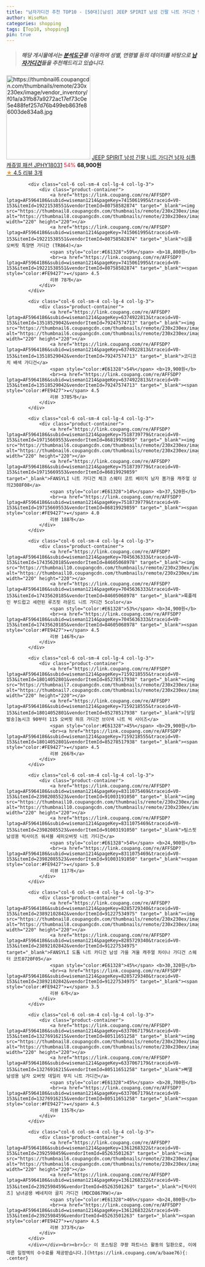 ```yaml
---
title: "남자가디건 추천 TOP10 - [50대][남성] JEEP SPIRIT 남성 긴팔 니트 가디건 남자 심플 캐쥬얼 패션 JPHY18031"
author: WiseMan
categories: shopping
tags: [Top10, shopping]
pin: true
---
```


> ##### 해당 게시물에서는 [**분석도구**](https://itemscout.io/)를 이용하여 **성별**, **연령별** 등의 데이터를 바탕으로 [**남자가디건**](https://link.coupang.com/a/baae76)들을 추천해드리고 있습니다.
<div class="container"><div class="row">
            <div class="col-6 col-sm-4 col-lg-4 col-lg-3">
                <div class="product-container">
                    <a href="https://link.coupang.com/re/AFFSDP?lptag=AF5964186&subid=wiseman1214&pageKey=8338438656&traceid=V0-153&itemId=24079001058&vendorItemId=91098600080" target="_blank"><img src="https://thumbnail6.coupangcdn.com/thumbnails/remote/230x230ex/image/vendor_inventory/f01a/a31fb87a9272ac17ef73c0e5e488fef257d76b499eb863fe86003de834a8.jpg" alt="https://thumbnail6.coupangcdn.com/thumbnails/remote/230x230ex/image/vendor_inventory/f01a/a31fb87a9272ac17ef73c0e5e488fef257d76b499eb863fe86003de834a8.jpg" width="220" height="220"></a>
                    <a href="https://link.coupang.com/re/AFFSDP?lptag=AF5964186&subid=wiseman1214&pageKey=8338438656&traceid=V0-153&itemId=24079001058&vendorItemId=91098600080" target="_blank">JEEP SPIRIT 남성 긴팔 니트 가디건 남자 심플 캐쥬얼 패션 JPHY18031</a>
                    <span style="color:#E61328">54%</span> <b>68,900원</b>
                    <br><a href="https://link.coupang.com/re/AFFSDP?lptag=AF5964186&subid=wiseman1214&pageKey=8338438656&traceid=V0-153&itemId=24079001058&vendorItemId=91098600080" target="_blank"><span style="color:#FE9427">★</span> 4.5
                    리뷰 3개</a>
                </div>
            </div>
            
            <div class="col-6 col-sm-4 col-lg-4 col-lg-3">
                <div class="product-container">
                    <a href="https://link.coupang.com/re/AFFSDP?lptag=AF5964186&subid=wiseman1214&pageKey=7415061995&traceid=V0-153&itemId=19221538551&vendorItemId=80758582874" target="_blank"><img src="https://thumbnail8.coupangcdn.com/thumbnails/remote/230x230ex/image/vendor_inventory/9c5c/b562a0900ddd06b38acc20d8d7e600f8545451b4d4caf80dcce3238757ed.jpg" alt="https://thumbnail8.coupangcdn.com/thumbnails/remote/230x230ex/image/vendor_inventory/9c5c/b562a0900ddd06b38acc20d8d7e600f8545451b4d4caf80dcce3238757ed.jpg" width="220" height="220"></a>
                    <a href="https://link.coupang.com/re/AFFSDP?lptag=AF5964186&subid=wiseman1214&pageKey=7415061995&traceid=V0-153&itemId=19221538551&vendorItemId=80758582874" target="_blank">심플 오버핏 특양면 가디건 (TR864)</a>
                    <span style="color:#E61328">59%</span> <b>18,800원</b>
                    <br><a href="https://link.coupang.com/re/AFFSDP?lptag=AF5964186&subid=wiseman1214&pageKey=7415061995&traceid=V0-153&itemId=19221538551&vendorItemId=80758582874" target="_blank"><span style="color:#FE9427">★</span> 4.5
                    리뷰 78개</a>
                </div>
            </div>
            
            <div class="col-6 col-sm-4 col-lg-4 col-lg-3">
                <div class="product-container">
                    <a href="https://link.coupang.com/re/AFFSDP?lptag=AF5964186&subid=wiseman1214&pageKey=6374922813&traceid=V0-153&itemId=13518529042&vendorItemId=79247574713" target="_blank"><img src="https://thumbnail6.coupangcdn.com/thumbnails/remote/230x230ex/image/vendor_inventory/11bb/e61d7e4aa1f8aa9d8caf0560be4c5220c35310245d9e166af8358df5ed54.jpg" alt="https://thumbnail6.coupangcdn.com/thumbnails/remote/230x230ex/image/vendor_inventory/11bb/e61d7e4aa1f8aa9d8caf0560be4c5220c35310245d9e166af8358df5ed54.jpg" width="220" height="220"></a>
                    <a href="https://link.coupang.com/re/AFFSDP?lptag=AF5964186&subid=wiseman1214&pageKey=6374922813&traceid=V0-153&itemId=13518529042&vendorItemId=79247574713" target="_blank">코디코치 배색 가디건</a>
                    <span style="color:#E61328">54%</span> <b>19,900원</b>
                    <br><a href="https://link.coupang.com/re/AFFSDP?lptag=AF5964186&subid=wiseman1214&pageKey=6374922813&traceid=V0-153&itemId=13518529042&vendorItemId=79247574713" target="_blank"><span style="color:#FE9427">★</span> 4.5
                    리뷰 3705개</a>
                </div>
            </div>
            
            <div class="col-6 col-sm-4 col-lg-4 col-lg-3">
                <div class="product-container">
                    <a href="https://link.coupang.com/re/AFFSDP?lptag=AF5964186&subid=wiseman1214&pageKey=7518739779&traceid=V0-153&itemId=19715669553&vendorItemId=86819929859" target="_blank"><img src="https://thumbnail6.coupangcdn.com/thumbnails/remote/230x230ex/image/vendor_inventory/0907/21695510614b3b18c8b6e5a1e02692c97478f4438d38699f4663710bb590.jpg" alt="https://thumbnail6.coupangcdn.com/thumbnails/remote/230x230ex/image/vendor_inventory/0907/21695510614b3b18c8b6e5a1e02692c97478f4438d38699f4663710bb590.jpg" width="220" height="220"></a>
                    <a href="https://link.coupang.com/re/AFFSDP?lptag=AF5964186&subid=wiseman1214&pageKey=7518739779&traceid=V0-153&itemId=19715669553&vendorItemId=86819929859" target="_blank">FANSYLI 니트 가디건 체크 스웨터 코트 베이직 남자 봄가을 캐주얼 상의2308F08</a>
                    <span style="color:#E61328">14%</span> <b>37,520원</b>
                    <br><a href="https://link.coupang.com/re/AFFSDP?lptag=AF5964186&subid=wiseman1214&pageKey=7518739779&traceid=V0-153&itemId=19715669553&vendorItemId=86819929859" target="_blank"><span style="color:#FE9427">★</span> 4.0
                    리뷰 188개</a>
                </div>
            </div>
            
            <div class="col-6 col-sm-4 col-lg-4 col-lg-3">
                <div class="product-container">
                    <a href="https://link.coupang.com/re/AFFSDP?lptag=AF5964186&subid=wiseman1214&pageKey=7045636333&traceid=V0-153&itemId=17435620185&vendorItemId=84605068978" target="_blank"><img src="https://thumbnail10.coupangcdn.com/thumbnails/remote/230x230ex/image/vendor_inventory/1ac3/558cd7dd59f37605a720be465aa699c47a888e8c8a5d478d70a6493b51c6.jpg" alt="https://thumbnail10.coupangcdn.com/thumbnails/remote/230x230ex/image/vendor_inventory/1ac3/558cd7dd59f37605a720be465aa699c47a888e8c8a5d478d70a6493b51c6.jpg" width="220" height="220"></a>
                    <a href="https://link.coupang.com/re/AFFSDP?lptag=AF5964186&subid=wiseman1214&pageKey=7045636333&traceid=V0-153&itemId=17435620185&vendorItemId=84605068978" target="_blank">룩플레인 부드럽고 세련된 루즈핏 라운드 니트 가디건 5color</a>
                    <span style="color:#E61328">53%</span> <b>34,900원</b>
                    <br><a href="https://link.coupang.com/re/AFFSDP?lptag=AF5964186&subid=wiseman1214&pageKey=7045636333&traceid=V0-153&itemId=17435620185&vendorItemId=84605068978" target="_blank"><span style="color:#FE9427">★</span> 4.5
                    리뷰 146개</a>
                </div>
            </div>
            
            <div class="col-6 col-sm-4 col-lg-4 col-lg-3">
                <div class="product-container">
                    <a href="https://link.coupang.com/re/AFFSDP?lptag=AF5964186&subid=wiseman1214&pageKey=7159218555&traceid=V0-153&itemId=18014052801&vendorItemId=85278517938" target="_blank"><img src="https://thumbnail7.coupangcdn.com/thumbnails/remote/230x230ex/image/vendor_inventory/bd64/7d3ae6dbbf0223fbfaa936e64e34bdb00ae986088169719429837a4c021a.jpg" alt="https://thumbnail7.coupangcdn.com/thumbnails/remote/230x230ex/image/vendor_inventory/bd64/7d3ae6dbbf0223fbfaa936e64e34bdb00ae986088169719429837a4c021a.jpg" width="220" height="220"></a>
                    <a href="https://link.coupang.com/re/AFFSDP?lptag=AF5964186&subid=wiseman1214&pageKey=7159218555&traceid=V0-153&itemId=18014052801&vendorItemId=85278517938" target="_blank">[당일발송]놈시크 90부터 115 오버핏 하프 가디건 브이넥 니트 빅 사이즈</a>
                    <span style="color:#E61328">45%</span> <b>29,900원</b>
                    <br><a href="https://link.coupang.com/re/AFFSDP?lptag=AF5964186&subid=wiseman1214&pageKey=7159218555&traceid=V0-153&itemId=18014052801&vendorItemId=85278517938" target="_blank"><span style="color:#FE9427">★</span> 4.5
                    리뷰 266개</a>
                </div>
            </div>
            
            <div class="col-6 col-sm-4 col-lg-4 col-lg-3">
                <div class="product-container">
                    <a href="https://link.coupang.com/re/AFFSDP?lptag=AF5964186&subid=wiseman1214&pageKey=8311075469&traceid=V0-153&itemId=23982085523&vendorItemId=91003191050" target="_blank"><img src="https://thumbnail10.coupangcdn.com/thumbnails/remote/230x230ex/image/vendor_inventory/2b6c/45d1accbe6879bd6c0399bc6c5fe39059a9c690517d93561507559748a09.jpg" alt="https://thumbnail10.coupangcdn.com/thumbnails/remote/230x230ex/image/vendor_inventory/2b6c/45d1accbe6879bd6c0399bc6c5fe39059a9c690517d93561507559748a09.jpg" width="220" height="220"></a>
                    <a href="https://link.coupang.com/re/AFFSDP?lptag=AF5964186&subid=wiseman1214&pageKey=8311075469&traceid=V0-153&itemId=23982085523&vendorItemId=91003191050" target="_blank">팀스핏 남성용 빅사이즈 워셔블 세미오버핏 니트 가디건</a>
                    <span style="color:#E61328">54%</span> <b>24,900원</b>
                    <br><a href="https://link.coupang.com/re/AFFSDP?lptag=AF5964186&subid=wiseman1214&pageKey=8311075469&traceid=V0-153&itemId=23982085523&vendorItemId=91003191050" target="_blank"><span style="color:#FE9427">★</span> 5.0
                    리뷰 117개</a>
                </div>
            </div>
            
            <div class="col-6 col-sm-4 col-lg-4 col-lg-3">
                <div class="product-container">
                    <a href="https://link.coupang.com/re/AFFSDP?lptag=AF5964186&subid=wiseman1214&pageKey=8285729340&traceid=V0-153&itemId=23892102842&vendorItemId=91227534975" target="_blank"><img src="https://thumbnail8.coupangcdn.com/thumbnails/remote/230x230ex/image/vendor_inventory/cdb0/4bb372f0bc29f08b2fc4561a731b5579c29385c5d57abe4b00dc2b539039.jpg" alt="https://thumbnail8.coupangcdn.com/thumbnails/remote/230x230ex/image/vendor_inventory/cdb0/4bb372f0bc29f08b2fc4561a731b5579c29385c5d57abe4b00dc2b539039.jpg" width="220" height="220"></a>
                    <a href="https://link.coupang.com/re/AFFSDP?lptag=AF5964186&subid=wiseman1214&pageKey=8285729340&traceid=V0-153&itemId=23892102842&vendorItemId=91227534975" target="_blank">FANSYLI 도톰 니트 카디건 남성 가을 겨울 캐주얼 차이나 가디건 스웨터 코트0720F05</a>
                    <span style="color:#E61328">45%</span> <b>30,320원</b>
                    <br><a href="https://link.coupang.com/re/AFFSDP?lptag=AF5964186&subid=wiseman1214&pageKey=8285729340&traceid=V0-153&itemId=23892102842&vendorItemId=91227534975" target="_blank"><span style="color:#FE9427">★</span> 3.5
                    리뷰 6개</a>
                </div>
            </div>
            
            <div class="col-6 col-sm-4 col-lg-4 col-lg-3">
                <div class="product-container">
                    <a href="https://link.coupang.com/re/AFFSDP?lptag=AF5964186&subid=wiseman1214&pageKey=6337067179&traceid=V0-153&itemId=13276916215&vendorItemId=80511651258" target="_blank"><img src="https://thumbnail8.coupangcdn.com/thumbnails/remote/230x230ex/image/vendor_inventory/778a/76f1dfad307f1cb312e5c28a60c143eb3444242680530ca120ba3fcbaf3a.jpg" alt="https://thumbnail8.coupangcdn.com/thumbnails/remote/230x230ex/image/vendor_inventory/778a/76f1dfad307f1cb312e5c28a60c143eb3444242680530ca120ba3fcbaf3a.jpg" width="220" height="220"></a>
                    <a href="https://link.coupang.com/re/AFFSDP?lptag=AF5964186&subid=wiseman1214&pageKey=6337067179&traceid=V0-153&itemId=13276916215&vendorItemId=80511651258" target="_blank">빠델 남성용 남자 오버핏 데일리 무지 니트 가디건</a>
                    <span style="color:#E61328">45%</span> <b>28,700원</b>
                    <br><a href="https://link.coupang.com/re/AFFSDP?lptag=AF5964186&subid=wiseman1214&pageKey=6337067179&traceid=V0-153&itemId=13276916215&vendorItemId=80511651258" target="_blank"><span style="color:#FE9427">★</span> 4.5
                    리뷰 135개</a>
                </div>
            </div>
            
            <div class="col-6 col-sm-4 col-lg-4 col-lg-3">
                <div class="product-container">
                    <a href="https://link.coupang.com/re/AFFSDP?lptag=AF5964186&subid=wiseman1214&pageKey=1361268322&traceid=V0-153&itemId=2392598459&vendorItemId=85263501263" target="_blank"><img src="https://thumbnail6.coupangcdn.com/thumbnails/remote/230x230ex/image/vendor_inventory/d8d1/1e9925cf94db4eba2df4a06dca1b236fe370f4108a8ccfc665a074bb1b52.jpg" alt="https://thumbnail6.coupangcdn.com/thumbnails/remote/230x230ex/image/vendor_inventory/d8d1/1e9925cf94db4eba2df4a06dca1b236fe370f4108a8ccfc665a074bb1b52.jpg" width="220" height="220"></a>
                    <a href="https://link.coupang.com/re/AFFSDP?lptag=AF5964186&subid=wiseman1214&pageKey=1361268322&traceid=V0-153&itemId=2392598459&vendorItemId=85263501263" target="_blank">[빅사이즈] 남녀공용 베네치아 골지 가디건 (MDCD867RW)</a>
                    <span style="color:#E61328">46%</span> <b>24,800원</b>
                    <br><a href="https://link.coupang.com/re/AFFSDP?lptag=AF5964186&subid=wiseman1214&pageKey=1361268322&traceid=V0-153&itemId=2392598459&vendorItemId=85263501263" target="_blank"><span style="color:#FE9427">★</span> 4.5
                    리뷰 373개</a>
                </div>
            </div>
            </div></div><br><br>[👉 이 포스팅은 쿠팡 파트너스 활동의 일환으로, 이에 따른 일정액의 수수료를 제공받습니다.](https://link.coupang.com/a/baae76){: .center}